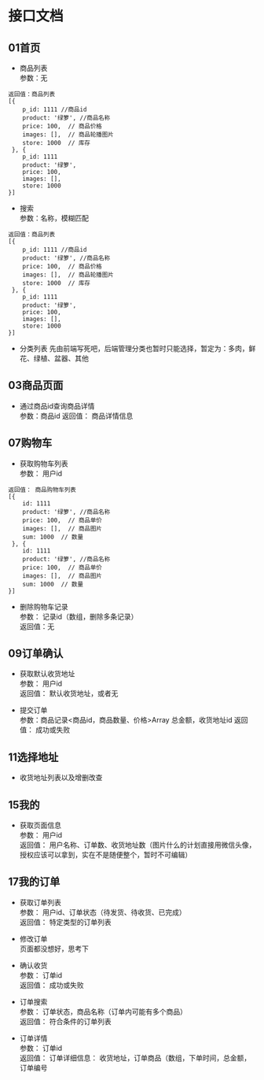 # 接口文档

## 01首页

- 商品列表    
  参数：无

```
返回值：商品列表
[{
    p_id: 1111 //商品id
    product: '绿箩', //商品名称
    price: 100,  // 商品价格
    images: [],  // 商品轮播图片
    store: 1000  // 库存
 }, {
    p_id: 1111
    product: '绿箩',
    price: 100,
    images: [],
    store: 1000
}]
```

- 搜索    
  参数：名称，模糊匹配

```
返回值：商品列表
[{
    p_id: 1111 //商品id
    product: '绿箩', //商品名称
    price: 100,  // 商品价格
    images: [],  // 商品轮播图片
    store: 1000  // 库存
 }, {
    p_id: 1111
    product: '绿箩',
    price: 100,
    images: [],
    store: 1000
}]
```

- 分类列表 先由前端写死吧，后端管理分类也暂时只能选择，暂定为：多肉，鲜花、绿植、盆器、其他

## 03商品页面

- 通过商品id查询商品详情    
  参数：商品id 返回值： 商品详情信息

## 07购物车

- 获取购物车列表     
  参数： 用户id

```
返回值： 商品购物车列表
[{
    id: 1111 
    product: '绿箩', //商品名称
    price: 100,  // 商品单价
    images: [],  // 商品图片
    sum: 1000  // 数量
 }, {
    id: 1111 
    product: '绿箩', //商品名称
    price: 100,  // 商品单价
    images: [],  // 商品图片
    sum: 1000  // 数量
}]
```

- 删除购物车记录      
  参数： 记录id（数组，删除多条记录）    
  返回值：无


## 09订单确认

- 获取默认收货地址     
  参数： 用户id     
  返回值： 默认收货地址，或者无


- 提交订单   
  参数：商品记录<商品id，商品数量、价格>Array  总金额，收货地址id
  返回值： 成功或失败


## 11选择地址

- 收货地址列表以及增删改查

## 15我的

- 获取页面信息     
  参数： 用户id    
  返回值：  用户名称、订单数、收货地址数（图片什么的计划直接用微信头像，授权应该可以拿到，实在不是随便整个，暂时不可编辑）

## 17我的订单

- 获取订单列表    
  参数： 用户id、订单状态（待发货、待收货、已完成）     
  返回值： 特定类型的订单列表  

- 修改订单    
  页面都没想好，思考下   


- 确认收货     
  参数： 订单id     
  返回值： 成功或失败   


- 订单搜索    
  参数： 订单状态，商品名称（订单内可能有多个商品）    
  返回值： 符合条件的订单列表    


- 订单详情    
  参数： 订单id    
   返回值： 订单详细信息： 收货地址，订单商品（数组，下单时间，总金额，订单编号



​    









